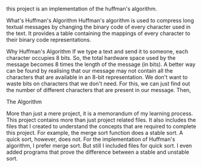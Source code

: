 this project is an implementation of the huffman's algorithm.

What's Huffman's Algorithm
	Huffman's algorithm is used to compress long textual messages by changing
	the binary code of every character used in the text. It provides a table
	containing the mappings of every character to their binary code representations.


Why Huffman's Algorithm
	If we type a text and send it to someone, each character occupies 8 bits.
	So, the total hardware space used by the message becomes 8 times the length of
	the message (in bits). A better way can be found by realising that our message
	may not contain all the characters that are available in an 8-bit representation.
	We don't want to waste bits on characters that we don't need. For this, we can
	just find out the number of different characters that are present in our message.
	Then,


The Algorithm


More than just a mere project, it is a memorandum of my learning process.
This project contains more than just project related files. It also includes 
the files that I created to understand the concepts that are required to
complete this project. For example, the merge sort function does a stable sort.
A quick sort, however, does not. For the implementation of Huffman's algorithm,
I prefer merge sort. But still I included files for quick sort. I even added
programs that prove the difference between a stable and unstable sort.


